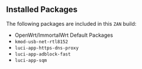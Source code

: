 ## Installed Packages

The following packages are included in this `ZAN` build:

- OpenWrt/ImmortalWrt Default Packages 
- `kmod-usb-net-rtl8152`
- `luci-app-https-dns-proxy`
- `luci-app-adblock-fast`
- `luci-app-sqm`
